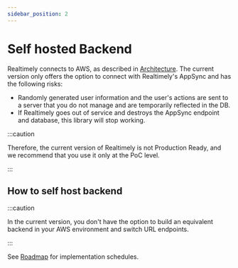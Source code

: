```yaml
---
sidebar_position: 2
---
```



# Self hosted Backend
Realtimely connects to AWS, as described in [Architecture](/docs/how-it-works/architecture).
The current version only offers the option to connect with Realtimely's AppSync and has the following risks:

* Randomly generated user information and the user's actions are sent to a server that you do not manage and are temporarily reflected in the DB.
* If Realtimely goes out of service and destroys the AppSync endpoint and database, this library will stop working.


:::caution

Therefore, the current version of Realtimely is not Production Ready, and we recommend that you use it only at the PoC level.

:::

## How to self host backend

:::caution

In the current version, you don't have the option to build an equivalent backend in your AWS environment and switch URL endpoints.

:::

See [Roadmap](/docs/roadmap) for implementation schedules.